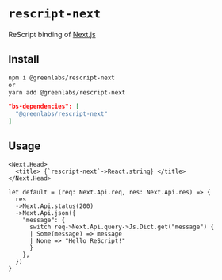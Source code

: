 # `rescript-next`

ReScript binding of [Next.js](https://nextjs.org)

## Install

```bash
npm i @greenlabs/rescript-next
or
yarn add @greenlabs/rescript-next
```

```json
"bs-dependencies": [
  "@greenlabs/rescript-next"
]
```

## Usage

```rescript
<Next.Head>
  <title> {`rescript-next`->React.string} </title>
</Next.Head>
```

```rescript
let default = (req: Next.Api.req, res: Next.Api.res) => {
  res
  ->Next.Api.status(200)
  ->Next.Api.json({
    "message": {
      switch req->Next.Api.query->Js.Dict.get("message") {
      | Some(message) => message
      | None => "Hello ReScript!"
      }
    },
  })
}
```
